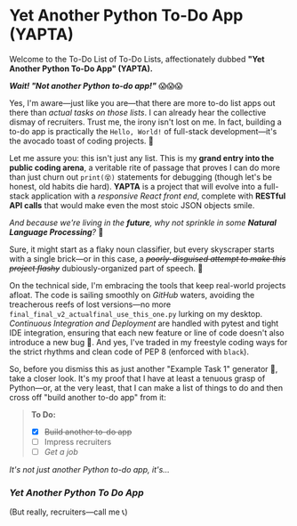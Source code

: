# Yet Another Python To-Do App (YAPTA)

Welcome to the To-Do List of To-Do Lists, affectionately dubbed **"Yet Another Python To-Do App" (YAPTA).**

***Wait! "Not another Python to-do app!"*** 😱😱😱

Yes, I'm aware—just like you are—that there are more to-do list apps out there than *actual tasks on those lists*. I can already hear the collective dismay of recruiters. Trust me, the irony isn't lost on me. In fact, building a to-do app is practically the `Hello, World!` of full-stack development—it's the avocado toast of coding projects. 🥑

Let me assure you: this isn't just any list. This is my **grand entry into the public coding arena**, a veritable rite of passage that proves I can do more than just churn out `print(😵)` statements for debugging (though let's be honest, old habits die hard). **YAPTA** is a project that will evolve into a full-stack application with a *responsive React front end*, complete with **RESTful API calls** that would make even the most stoic JSON objects smile.

*And because we're living in the **future**, why not sprinkle in some **Natural Language Processing**?* 🤖

Sure, it might start as a flaky noun classifier, but every skyscraper starts with a single brick—or in this case, a ~~*poorly-disguised attempt to make this project flashy*~~ dubiously-organized part of speech. 🦾

On the technical side, I'm embracing the tools that keep real-world projects afloat. The code is sailing smoothly on *GitHub* waters, avoiding the treacherous reefs of lost versions—no more `final_final_v2_actualfinal_use_this_one.py` lurking on my desktop. *Continuous Integration and Deployment* are handled with pytest and tight IDE integration, ensuring that each new feature or line of code doesn't also introduce a new bug 🐞. And yes, I've traded in my freestyle coding ways for the strict rhythms and clean code of PEP 8 (enforced with `black`).

So, before you dismiss this as just another "Example Task 1" generator 📒, take a closer look. It's my proof that I have at least a tenuous grasp of Python—or, at the very least, that I can make a list of things to do and then cross off "build another to-do app" from it:

> **To Do:**
> - [X] ~~Build another to-do app~~
> - [ ] Impress recruiters
> - [ ] *Get a job*

*It's not just another Python to-do app, it's...*

### ***Yet Another Python To Do App***

(But really, recruiters—call me 📞)
